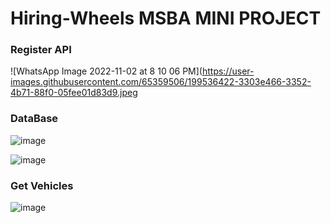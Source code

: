# Hiring-Wheels MSBA MINI PROJECT

### Register API

![WhatsApp Image 2022-11-02 at 8 10 06 PM](https://user-images.githubusercontent.com/65359506/199536422-3303e466-3352-4b71-88f0-05fee01d83d9.jpeg

### DataBase

![image](https://user-images.githubusercontent.com/65359506/199536608-c499b786-cd05-4cc3-8f17-001723527859.png)

![image](https://user-images.githubusercontent.com/65359506/199536707-cd1525e3-21fa-43ed-a94b-033fcaa9ab6c.png)

### Get Vehicles

![image](https://user-images.githubusercontent.com/65359506/199537463-eac2e3f8-ecbc-4c90-92f4-c6b22608bb04.png)
